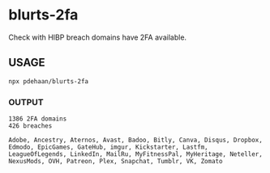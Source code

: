 # blurts-2fa

Check with HIBP breach domains have 2FA available.

## USAGE

```sh
npx pdehaan/blurts-2fa
```

### OUTPUT

```
1386 2FA domains
426 breaches

Adobe, Ancestry, Aternos, Avast, Badoo, Bitly, Canva, Disqus, Dropbox, Edmodo, EpicGames, GateHub, imgur, Kickstarter, Lastfm, LeagueOfLegends, LinkedIn, MailRu, MyFitnessPal, MyHeritage, Neteller, NexusMods, OVH, Patreon, Plex, Snapchat, Tumblr, VK, Zomato
```
